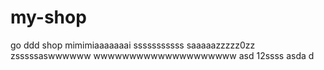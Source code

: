 # my-shop
go ddd shop
mimimiaaaaaaai
sssssssssss
saaaaazzzzz0zz
zsssssaswwwwww
wwwwwwwwwwwwwwwwwwww
asd
12ssss
asda
d
